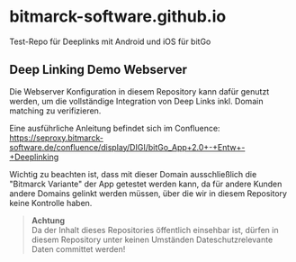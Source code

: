 # bitmarck-software.github.io
Test-Repo für Deeplinks mit Android und iOS für bitGo

## Deep Linking Demo Webserver

Die Webserver Konfiguration in diesem Repository kann dafür genutzt werden, um die vollständige Integration von Deep Links inkl. Domain matching zu verifizieren.

Eine ausführliche Anleitung befindet sich im Confluence:
https://seproxy.bitmarck-software.de/confluence/display/DIGI/bitGo_App+2.0+-+Entw+-+Deeplinking

Wichtig zu beachten ist, dass mit dieser Domain ausschließlich die "Bitmarck Variante" der App getestet werden kann, da für andere Kunden andere Domains gelinkt werden müssen, über die wir in diesem Repository keine Kontrolle haben.

> **Achtung**  
> Da der Inhalt dieses Repositories öffentlich einsehbar ist, dürfen in diesem Repository unter keinen Umständen Dateschutzrelevante Daten committet werden!
